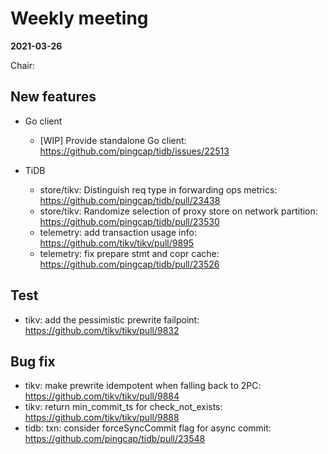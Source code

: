 # Weekly meeting

**2021-03-26**

Chair:

## New features

* Go client
  * [WIP] Provide standalone Go client: https://github.com/pingcap/tidb/issues/22513

* TiDB
  * store/tikv: Distinguish req type in forwarding ops metrics: https://github.com/pingcap/tidb/pull/23438
  * store/tikv: Randomize selection of proxy store on network partition: https://github.com/pingcap/tidb/pull/23530
  * telemetry: add transaction usage info: https://github.com/tikv/tikv/pull/9895
  * telemetry: fix prepare stmt and copr cache: https://github.com/pingcap/tidb/pull/23526

## Test

* tikv: add the pessimistic prewrite failpoint: https://github.com/tikv/tikv/pull/9832

## Bug fix

* tikv: make prewrite idempotent when falling back to 2PC: https://github.com/tikv/tikv/pull/9884
* tikv: return min_commit_ts for check_not_exists: https://github.com/tikv/tikv/pull/9888
* tidb: txn: consider forceSyncCommit flag for async commit: https://github.com/pingcap/tidb/pull/23548
